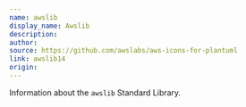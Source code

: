 ```yaml
---
name: awslib
display_name: Awslib
description: 
author: 
source: https://github.com/awslabs/aws-icons-for-plantuml
link: awslib14
origin: 
---
```


Information about the `awslib` Standard Library.

